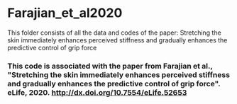 # Farajian_et_al2020
This folder consists of all the data and codes of the paper: Stretching the skin immediately enhances perceived stiffness and gradually enhances the predictive control of grip force

### This code is associated with the paper from Farajian et al., "Stretching the skin immediately enhances perceived stiffness and gradually enhances the predictive control of grip force". eLife, 2020. http://dx.doi.org/10.7554/eLife.52653

